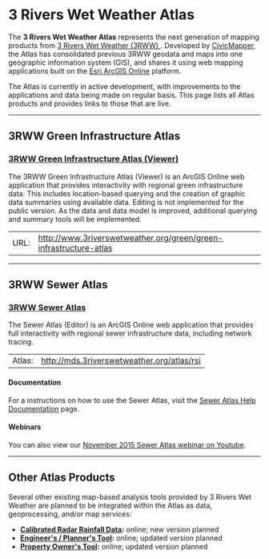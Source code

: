 # 3 Rivers Wet Weather Atlas

The **3 Rivers Wet Weather Atlas** represents the next generation of mapping products from [3 Rivers Wet Weather (3RWW) ](www.3riverswetweather.org). Developed by [CivicMapper](http://www.civicmapper.com), the Atlas has consolidated previous 3RWW geodata and maps into one geographic information system (GIS), and shares it using web mapping applications built on the [Esri ArcGIS Online](http://www.arcgis.com) platform.

The Atlas is currently in active development, with improvements to the applications and data being made on regular basis. This page lists all Atlas products and provides links to those that are live.

<hr>

## 3RWW Green Infrastructure Atlas

### [3RWW Green Infrastructure Atlas (Viewer)](http://www.3riverswetweather.org/green/green-infrastructure-atlas)

The 3RWW Green Infrastructure Atlas (Viewer) is an ArcGIS Online web application that provides interactivity with regional green infrastructure data. This includes location-based querying and the creation of graphic data summaries using available data. Editing is not implemented for the public version. As the data and data model is improved, additional querying and summary tools will be implemented.

<table>
	<tr><td>URL:</td><td><a href='http://www.3riverswetweather.org/green/green-infrastructure-atlas'>http://www.3riverswetweather.org/green/green-infrastructure-atlas</a></td></tr>
</table>


<hr>

## 3RWW Sewer Atlas

### [3RWW Sewer Atlas](http://mds.3riverswetweather.org/atlas/rsi)

The Sewer Atlas (Editor) is an ArcGIS Online web application that provides full interactivity with regional sewer infrastructure data, including network tracing.


<table>
	<tr>
		<td>Atlas:</td>
		<td><a href='http://mds.3riverswetweather.org/atlas/rsi'>http://mds.3riverswetweather.org/atlas/rsi</a></td>
	</tr>
</table>

#### Documentation

For a instructions on how to use the Sewer Atlas, visit the [Sewer Atlas Help Documentation](help_rsi.md) page.

#### Webinars

You can also view our [November 2015 Sewer Atlas webinar on Youtube](https://www.youtube.com/watch?v=UO1S4CFOxdI).

<hr>

## Other Atlas Products

Several other existing map-based analysis tools provided by 3 Rivers Wet Weather are planned to be integrated within the Atlas as data, geoprocessing, and/or map services:

* **[Calibrated Radar Rainfall Data](http://www.3riverswetweather.org/municipalities/calibrated-radar-rainfall-data):** online; new version planned
* **[Engineer's / Planner's Tool](http://www.3riverswetweather.org/green-infrastructure):** online; updated version planned
* **[Property Owner's Tool](http://www.3riverswetweather.org/green/homeowners-tool):** online; updated version planned
